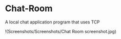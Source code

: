 # Chat-Room

A local chat application program that uses TCP

!(Screenshots/Screenshots/Chat Room screenshot.jpg)
